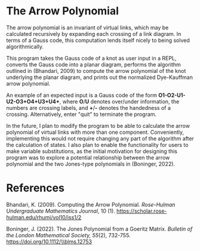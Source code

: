 # The Arrow Polynomial

The arrow polynomial is an invariant of virtual links, which may be calculated recursively by expanding each crossing of a link diagram. In terms of a Gauss code, this computation lends itself nicely to being solved algorithmically.

This program takes the Gauss code of a knot as user input in a REPL, converts the Gauss code into a planar diagram, performs the algorithm outlined in (Bhandari, 2009) to compute the arrow polynomial of the knot underlying the planar diagram, and prints out the normalized Dye-Kauffman arrow polynomial. 

An example of an expected input is a Gauss code of the form **O1-O2-U1-U2-O3+O4+U3+U4+**, where **O**/**U** denotes over/under information, the numbers are crossing labels, and **+**/**-** denotes the handedness of a crossing. Alternatively, enter "quit" to terminate the program.

In the future, I plan to modify the program to be able to calculate the arrow polynomial of virtual links with more than one component. Conveniently, implementing this would not require changing any part of the algorithm after the calculation of states. I also plan to enable the functionality for users to make variable substitutions, as the initial motivation for designing this program was to explore a potential relationship between the arrow polynomial and the two Jones-type polynomials in (Boninger, 2022).

# References

Bhandari, K. (2009). Computing the Arrow Polynomial. _Rose-Hulman Undergraduate Mathematics Journal_, 10 (1). https://scholar.rose-hulman.edu/rhumj/vol10/iss1/2

Boninger, J. (2022). The Jones Polynomial from a Goeritz Matrix. _Bulletin of the London Mathematical Society, 55_(2), 732-755.  https://doi.org/10.1112/\\blms.12753
